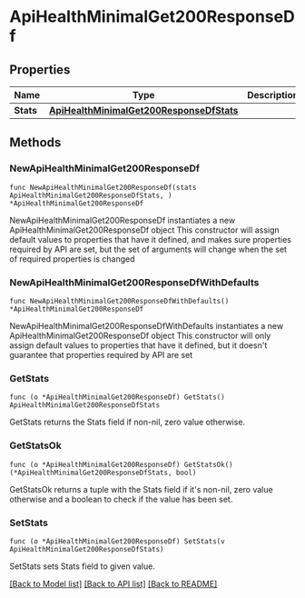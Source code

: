 # ApiHealthMinimalGet200ResponseDf

## Properties

Name | Type | Description | Notes
------------ | ------------- | ------------- | -------------
**Stats** | [**ApiHealthMinimalGet200ResponseDfStats**](ApiHealthMinimalGet200ResponseDfStats.md) |  | 

## Methods

### NewApiHealthMinimalGet200ResponseDf

`func NewApiHealthMinimalGet200ResponseDf(stats ApiHealthMinimalGet200ResponseDfStats, ) *ApiHealthMinimalGet200ResponseDf`

NewApiHealthMinimalGet200ResponseDf instantiates a new ApiHealthMinimalGet200ResponseDf object
This constructor will assign default values to properties that have it defined,
and makes sure properties required by API are set, but the set of arguments
will change when the set of required properties is changed

### NewApiHealthMinimalGet200ResponseDfWithDefaults

`func NewApiHealthMinimalGet200ResponseDfWithDefaults() *ApiHealthMinimalGet200ResponseDf`

NewApiHealthMinimalGet200ResponseDfWithDefaults instantiates a new ApiHealthMinimalGet200ResponseDf object
This constructor will only assign default values to properties that have it defined,
but it doesn't guarantee that properties required by API are set

### GetStats

`func (o *ApiHealthMinimalGet200ResponseDf) GetStats() ApiHealthMinimalGet200ResponseDfStats`

GetStats returns the Stats field if non-nil, zero value otherwise.

### GetStatsOk

`func (o *ApiHealthMinimalGet200ResponseDf) GetStatsOk() (*ApiHealthMinimalGet200ResponseDfStats, bool)`

GetStatsOk returns a tuple with the Stats field if it's non-nil, zero value otherwise
and a boolean to check if the value has been set.

### SetStats

`func (o *ApiHealthMinimalGet200ResponseDf) SetStats(v ApiHealthMinimalGet200ResponseDfStats)`

SetStats sets Stats field to given value.



[[Back to Model list]](../README.md#documentation-for-models) [[Back to API list]](../README.md#documentation-for-api-endpoints) [[Back to README]](../README.md)


